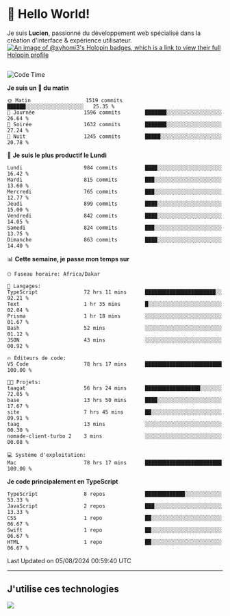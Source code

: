 # 👋 Hello World!

Je suis **Lucien**, passionné du développement web spécialisé dans la création d'interface & expérience utilisateur.
[![An image of @xyhomi3's Holopin badges, which is a link to view their full Holopin profile](https://holopin.me/xyhomi3)](https://holopin.io/@xyhomi3)

##

<!--START_SECTION:waka-->
![Code Time](http://img.shields.io/badge/Code%20Time-1%2C691%20hrs%202%20mins-blue)

**Je suis un 🐤 du matin** 

```text
🌞 Matin                  1519 commits        ██████░░░░░░░░░░░░░░░░░░░   25.35 % 
🌆 Journée                1596 commits        ███████░░░░░░░░░░░░░░░░░░   26.64 % 
🌃 Soirée                 1632 commits        ███████░░░░░░░░░░░░░░░░░░   27.24 % 
🌙 Nuit                   1245 commits        █████░░░░░░░░░░░░░░░░░░░░   20.78 % 
```
📅 **Je suis le plus productif le Lundi** 

```text
Lundi                    984 commits         ████░░░░░░░░░░░░░░░░░░░░░   16.42 % 
Mardi                    815 commits         ███░░░░░░░░░░░░░░░░░░░░░░   13.60 % 
Mercredi                 765 commits         ███░░░░░░░░░░░░░░░░░░░░░░   12.77 % 
Jeudi                    899 commits         ████░░░░░░░░░░░░░░░░░░░░░   15.00 % 
Vendredi                 842 commits         ████░░░░░░░░░░░░░░░░░░░░░   14.05 % 
Samedi                   824 commits         ███░░░░░░░░░░░░░░░░░░░░░░   13.75 % 
Dimanche                 863 commits         ████░░░░░░░░░░░░░░░░░░░░░   14.40 % 
```


📊 **Cette semaine, je passe mon temps sur** 

```text
🕑︎ Fuseau horaire: Africa/Dakar

💬 Langages: 
TypeScript               72 hrs 11 mins      ███████████████████████░░   92.21 % 
Text                     1 hr 35 mins        █░░░░░░░░░░░░░░░░░░░░░░░░   02.04 % 
Prisma                   1 hr 18 mins        ░░░░░░░░░░░░░░░░░░░░░░░░░   01.67 % 
Bash                     52 mins             ░░░░░░░░░░░░░░░░░░░░░░░░░   01.12 % 
JSON                     43 mins             ░░░░░░░░░░░░░░░░░░░░░░░░░   00.92 % 

🔥 Éditeurs de code: 
VS Code                  78 hrs 17 mins      █████████████████████████   100.00 % 

🐱‍💻 Projets: 
taagat                   56 hrs 24 mins      ██████████████████░░░░░░░   72.05 % 
base                     13 hrs 50 mins      ████░░░░░░░░░░░░░░░░░░░░░   17.67 % 
site                     7 hrs 45 mins       ██░░░░░░░░░░░░░░░░░░░░░░░   09.91 % 
taag                     13 mins             ░░░░░░░░░░░░░░░░░░░░░░░░░   00.30 % 
nomade-client-turbo 2    3 mins              ░░░░░░░░░░░░░░░░░░░░░░░░░   00.08 % 

💻 Système d'exploitation: 
Mac                      78 hrs 17 mins      █████████████████████████   100.00 % 
```

**Je code principalement en TypeScript** 

```text
TypeScript               8 repos             █████████████░░░░░░░░░░░░   53.33 % 
JavaScript               2 repos             ███░░░░░░░░░░░░░░░░░░░░░░   13.33 % 
CSS                      1 repo              ██░░░░░░░░░░░░░░░░░░░░░░░   06.67 % 
Swift                    1 repo              ██░░░░░░░░░░░░░░░░░░░░░░░   06.67 % 
HTML                     1 repo              ██░░░░░░░░░░░░░░░░░░░░░░░   06.67 % 
```




 Last Updated on 05/08/2024 00:59:40 UTC
<!--END_SECTION:waka-->
---

## J'utilise ces technologies

<p align="left">
  <a href="https://skillicons.dev">
    <img src="https://skillicons.dev/icons?i=ts,js,md,scss,tailwind,react,docker,express,astro,vite,nextjs,vercel,figma,ableton" />
  </a>
</p>


